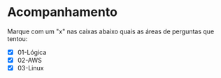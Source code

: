 # Acompanhamento

Marque com um "x" nas caixas abaixo quais as áreas de perguntas que tentou:

 - [x] 01-Lógica
 - [x] 02-AWS
 - [x] 03-Linux
